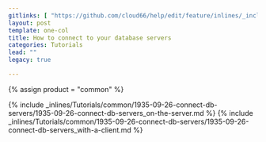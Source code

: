 ```yaml
---
gitlinks: [ "https://github.com/cloud66/help/edit/feature/inlines/_includes/_inlines/Tutorials/common/1935-09-26-connect-db-servers/1935-09-26-connect-db-servers_on-the-server.html", "https://github.com/cloud66/help/edit/feature/inlines/_includes/_inlines/Tutorials/common/1935-09-26-connect-db-servers/1935-09-26-connect-db-servers_with-a-client.html" ]
layout: post
template: one-col
title: How to connect to your database servers
categories: Tutorials
lead: ""
legacy: true

---
```

{% assign product = "common" %}

{% include _inlines/Tutorials/common/1935-09-26-connect-db-servers/1935-09-26-connect-db-servers_on-the-server.md %}
{% include _inlines/Tutorials/common/1935-09-26-connect-db-servers/1935-09-26-connect-db-servers_with-a-client.md %}
